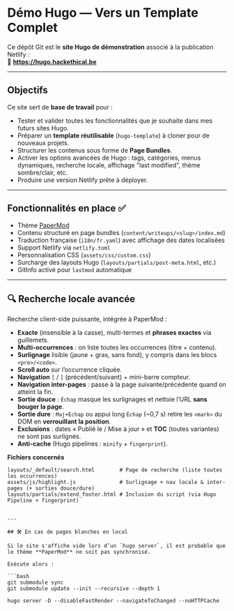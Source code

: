 # Démo Hugo — Vers un Template Complet

Ce dépôt Git est le **site Hugo de démonstration** associé à la publication Netlify :  
📍 **https://hugo.hackethical.be**

---

## Objectifs

Ce site sert de **base de travail** pour :

- Tester et valider toutes les fonctionnalités que je souhaite dans mes futurs sites Hugo.
- Préparer un **template réutilisable** (`hugo-template`) à cloner pour de nouveaux projets.
- Structurer les contenus sous forme de **Page Bundles**.
- Activer les options avancées de Hugo : tags, catégories, menus dynamiques, recherche locale, affichage "last modified", thème sombre/clair, etc.
- Produire une version Netlify prête à déployer.

---

## Fonctionnalités en place ✅

- Thème [PaperMod](https://github.com/adityatelange/hugo-PaperMod)
- Contenu structuré en page bundles (`content/writeups/<slug>/index.md`)
- Traduction française (`i18n/fr.yaml`) avec affichage des dates localisées
- Support Netlify via `netlify.toml`
- Personnalisation CSS (`assets/css/custom.css`)
- Surcharge des layouts Hugo (`layouts/partials/post-meta.html`, etc.)
- GitInfo activé pour `lastmod` automatique

---

## 🔍 Recherche locale avancée

Recherche client-side puissante, intégrée à PaperMod :

- **Exacte** (insensible à la casse), multi-termes et **phrases exactes** via guillemets.  
- **Multi-occurrences** : on liste toutes les occurrences (titre + contenu).  
- **Surlignage** lisible (jaune + gras, sans fond), y compris dans les blocs `<pre>/<code>`.  
- **Scroll auto** sur l’occurrence cliquée.  
- **Navigation** `[` / `]` (précédent/suivant) + mini-barre compteur.  
- **Navigation inter-pages** : passe à la page suivante/précédente quand on atteint la fin.  
- **Sortie douce** : `Échap` masque les surlignages et nettoie l’URL **sans bouger la page**.  
- **Sortie dure** : `Maj+Échap` ou appui long `Échap` (~0,7 s) retire les `<mark>` du DOM en **verrouillant la position**.  
- **Exclusions** : dates « Publié le / Mise à jour » et **TOC** (toutes variantes) ne sont pas surlignés.  
- **Anti-cache** (Hugo pipelines : `minify` + `fingerprint`).

**Fichiers concernés**
```text
layouts/_default/search.html        # Page de recherche (liste toutes les occurrences)
assets/js/highlight.js              # Surlignage + nav locale & inter-pages (+ sorties douce/dure)
layouts/partials/extend_footer.html # Inclusion du script (via Hugo Pipeline + fingerprint)


---

## 🛠 En cas de pages blanches en local

Si le site s'affiche vide lors d’un `hugo server`, il est probable que le thème **PaperMod** ne soit pas synchronisé.

Exécute alors :

```bash
git submodule sync
git submodule update --init --recursive --depth 1

hugo server -D --disableFastRender --navigateToChanged --noHTTPCache

